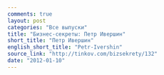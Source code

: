 ```yaml
---
comments: true
layout: post
categories: "Все выпуски"
title: "Бизнес-секреты: Петр Ивершин"
short_title: "Петр Ивершин"
english_short_title: "Petr-Ivershin"
source_link: "http://tinkov.com/bizsekrety/132"
date: "2012-01-10"
---
```

